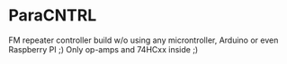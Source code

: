 # ParaCNTRL
FM repeater controller build w/o using any microntroller, Arduino or even Raspberry PI ;) Only op-amps and 74HCxx inside ;) 
